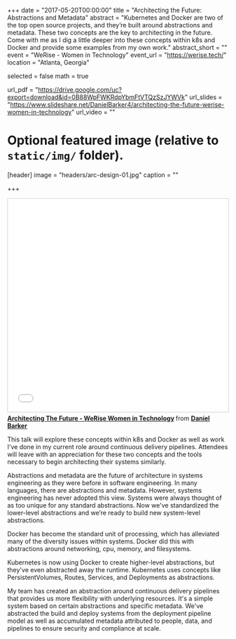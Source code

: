 +++
date = "2017-05-20T00:00:00"
title = "Architecting the Future: Abstractions and Metadata"
abstract = "Kubernetes and Docker are two of the top open source projects, and they’re built around abstractions and metadata. These two concepts are the key to architecting in the future. Come with me as I dig a little deeper into these concepts within k8s and Docker and provide some examples from my own work."
abstract_short = ""
event = "WeRise - Women in Technology"
event_url = "https://werise.tech/"
location = "Atlanta, Georgia"

selected = false
math = true

url_pdf = "https://drive.google.com/uc?export=download&id=0B88WpFWKRdpYbmFtVTQzSzJYWVk"
url_slides = "https://www.slideshare.net/DanielBarker4/architecting-the-future-werise-women-in-technology"
url_video = ""

# Optional featured image (relative to `static/img/` folder).
[header]
image = "headers/arc-design-01.jpg"
caption = ""

+++

<iframe src="//www.slideshare.net/slideshow/embed_code/key/IyMJUa17LRfOlz" width="595" height="485" frameborder="0" marginwidth="0" marginheight="0" scrolling="no" style="border:1px solid #CCC; border-width:1px; margin-bottom:5px; max-width: 100%;" allowfullscreen> </iframe> <div style="margin-bottom:5px"> <strong> <a href="//www.slideshare.net/DanielBarker4/architecting-the-future-werise-women-in-technology" title="Architecting The Future - WeRise Women in Technology" target="_blank">Architecting The Future - WeRise Women in Technology</a> </strong> from <strong><a target="_blank" href="https://www.slideshare.net/DanielBarker4">Daniel Barker</a></strong> </div>

This talk will explore these concepts within k8s and Docker as well as work I've done in my current role around continuous delivery pipelines. Attendees will leave with an appreciation for these two concepts and the tools necessary to begin architecting their systems similarly.

Abstractions and metadata are the future of architecture in systems engineering as they were before in software engineering. In many languages, there are abstractions and metadata. However, systems engineering has never adopted this view. Systems were always thought of as too unique for any standard abstractions. Now we've standardized the lower-level abstractions and we’re ready to build new system-level abstractions.

Docker has become the standard unit of processing, which has alleviated many of the diversity issues within systems. Docker did this with abstractions around networking, cpu, memory, and filesystems.

Kubernetes is now using Docker to create higher-level abstractions, but they've even abstracted away the runtime. Kubernetes uses concepts like PersistentVolumes, Routes, Services, and Deployments as abstractions.

My team has created an abstraction around continuous delivery pipelines that provides us more flexibility with underlying resources. It's a simple system based on certain abstractions and specific metadata. We've abstracted the build and deploy systems from the deployment pipeline model as well as accumulated metadata attributed to people, data, and pipelines to ensure security and compliance at scale.
